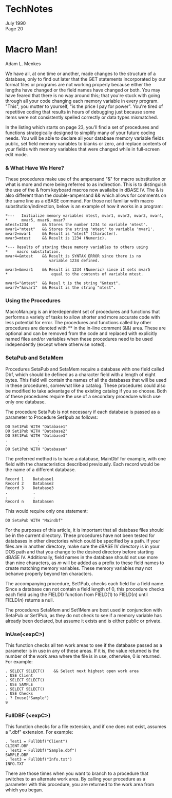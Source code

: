 # TechNotes
July 1990<br>
Page 20

# Macro Man!
Adam L. Menkes

We have all, at one time or another, made changes to the structure of a database, only to find out later that the GET statements incorporated by our format files or programs are not working properly because either the lengths have changed or the field names have changed or both. You may have feared that there is no way around this; that you're stuck with going through all your code changing each memory variable in every program. "This", you mutter to yourself, "is the price I pay for power". You're tired of repetitive coding that results in hours of debugging just because some items were not consistently spelled correctly or data types mismatched.

In the listing which starts on page 23, you'll find a set of procedures and functions strategically designed to simplify many of your future coding needs. You will be able to declare all your database memory variable fields public, set field memory variables to blanks or zero, and replace contents of your fields with memory variables that were changed while in full-screen edit mode.

### & What Have We Here?

These procedures make use of the ampersand "&" for macro substitution or what is more and more being referred to as indirection. This is to distinguish the use of the & from keyboard macros now availalbe in dBASE IV. The & is also different than the double-ampersand && which allows for comments on the same line as a dBASE command. For those not familiar with macro substitution/indirection, below is an example of how it works in a program:
```
*---   Initialize memory variables mtest, mvar1, mvar2, mvar3, mvar4,
*      mvar5, mvar6, mvar7
mtest=1234      && Stores the number 1234 to variable 'mtest'.
mvar1="mtest"   && Stores the string 'mtest' to variable 'mvar1'.
mvar2=mvar1     && Result is "mtest" (Character).
mvar3=mtest     && Result is 1234 (Numeric).

*--- Results of storing these memory variables to others using
*    macro substitution.
mvar4=&mtest    && Result is SYNTAX ERROR since there is no
                   variable 1234 defined.

mvar5=&mvar1    && Result is 1234 (Numeric) since it sets mvar5
*                   equal to the contents of variable mtest.

mvar6="&mtest"  && Resul t is the string "&mtest".
mvar7="&mvar1"  && Result is the string "mtest".
```

### Using the Procedures

MacroMan.prg is an interdependent set of procedures and functions that performs a variety of tasks to allow shorter and more accurate code with less potential for error. The procedures and functions called by other procedures are denoted with ** in the in-line comment (&&) area. These are optional and can be removed from the code and replaced with explicitly named files and/or variables when these procedures need to be used independently (except where otherwise noted).

### SetaPub and SetaMem

Procedures SetaPub and SetaMem require a database with one field called Dbf, which should be defined as a character field with a length of eight bytes. This field will contain the names of all the databases that will be used in these procedures, somewhat like a catalog. These procedures could also be modified to take advantage of the existing catalog if you so choose. Both of these procedures require the use of a secondary procedure which use only one database.

The procedure SetaPub is not necessary if each database is passed as a parameter to Procedure Set1pub as follows:

```
DO Set1Pub WITH "Database1"
DO Set1Pub WITH "Database2"
DO SEt1Pub WITH "Database3"
.             .
.             .
DO Set1Pub WITH "Databasen"
```

The preferred method is to have a database, MainDbf for example, with one field with the characteristics described previously. Each record would be the name of a different database.

```
Record 1    Database1
Record 2    Database2
Record 3    Database3
.           .
.           .
Record n    Databasen
```

This would require only one statement:

`DO SetaPub WITH "Maindbf"`

For the purposes of this article, it is important that all database files should be in the current directory. These procedures have not been tested for databases in other directories which could be specified by a path. If your files are in another directory, make sure the dBASE IV directory is in your DOS path and that you change to the desired directory before starting dBASE IV. Additionally, field names in the database should not use more than nine characters, as *m* will be added as a prefix to these field names to create matching memory variables. These memory variables may not behanve properly beyond ten characters.

The accompanying procedure, Set1Pub, checks each field for a field name. Since a database can not contain a field length of 0, this procedure checks each field using the FIELD() function from FIELD(1) to FIELD(*n*) until FIELD(*n*) returns a null.

The procedures SetaMem and Set1Mem are best used in conjunction with SetaPub or Set1Pub, as they do not check to see if a memory variable has already been declared, but assume it exists and is either public or private.

### InUse(\<expC>\)

This function checks all ten work areas to see if the database passed as a parameter is in use in any of these areas. If it is, the value returned is the number of the work area where the file is in use, otherwise, 0 is returned. For example:

```
. SELECT SELECT()    && Select next highest open work area
. USE Client
. SELECT SELECT()
. USE SAMPLE
. SELECT SELECT()
. USE Checks
. ? Inuse("Sample")
9
```

### FullDBF (\<expC>\)

This function checks for a file extension, and if one does not exist, assumes a ".dbf" extension. For example:

```
. Test1 = FullDbf("Client")
CLIENT.DBF
. Test2 = FullDbf("Sample.dbf")
SAMPLE.DBF
. Test3 = FullDbf("Info.txt")
INFO.TXT
```

There are those times when you want to branch to a procedure that switches to an alternate work area. By calling your procedure as a parameter with this procedure, you are returned to the work area from which you began.
